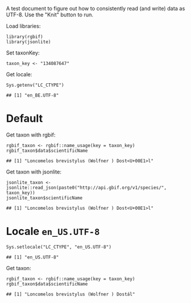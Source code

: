 A test document to figure out how to consistently read (and write) data
as UTF-8. Use the "Knit" button to run.

Load libraries:

    library(rgbif)
    library(jsonlite)

Set taxonKey:

    taxon_key <- "134087647"

Get locale:

    Sys.getenv("LC_CTYPE")

    ## [1] "en_BE.UTF-8"

Default
=======

Get taxon with rgbif:

    rgbif_taxon <- rgbif::name_usage(key = taxon_key)
    rgbif_taxon$data$scientificName

    ## [1] "Loncomelos brevistylus (Wolfner ) Dost<U+00E1>l"

Get taxon with jsonlite:

    jsonlite_taxon <- jsonlite::read_json(paste0("http://api.gbif.org/v1/species/", taxon_key))
    jsonlite_taxon$scientificName

    ## [1] "Loncomelos brevistylus (Wolfner ) Dost<U+00E1>l"

Locale `en_US.UTF-8`
====================

    Sys.setlocale("LC_CTYPE", "en_US.UTF-8")

    ## [1] "en_US.UTF-8"

Get taxon:

    rgbif_taxon <- rgbif::name_usage(key = taxon_key)
    rgbif_taxon$data$scientificName

    ## [1] "Loncomelos brevistylus (Wolfner ) Dostál"
